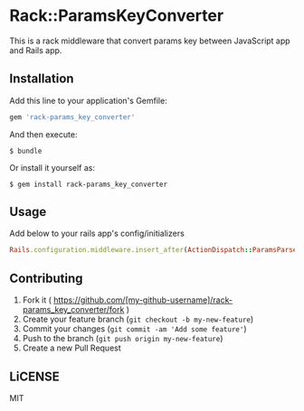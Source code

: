# Rack::ParamsKeyConverter

This is a rack middleware that convert params key between JavaScript app and Rails app.

## Installation

Add this line to your application's Gemfile:

```ruby
gem 'rack-params_key_converter'
```

And then execute:

    $ bundle

Or install it yourself as:

    $ gem install rack-params_key_converter

## Usage

Add below to your rails app's config/initializers
```ruby
Rails.configuration.middleware.insert_after(ActionDispatch::ParamsParser, Rack::ParamsKeyConverter)
```

## Contributing

1. Fork it ( https://github.com/[my-github-username]/rack-params_key_converter/fork )
2. Create your feature branch (`git checkout -b my-new-feature`)
3. Commit your changes (`git commit -am 'Add some feature'`)
4. Push to the branch (`git push origin my-new-feature`)
5. Create a new Pull Request

## LiCENSE

MIT

